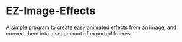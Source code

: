 # EZ-Image-Effects
A simple program to create easy animated effects from an image, and convert them into a set amount of exported frames. 
